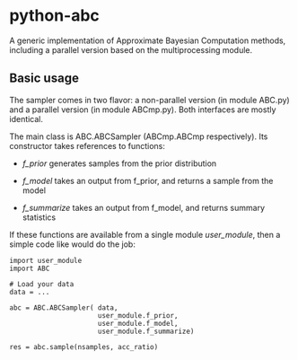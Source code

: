 python-abc
==========

A generic implementation of Approximate Bayesian Computation methods, including
a parallel version based on the multiprocessing module.


Basic usage
-----------

The sampler comes in two flavor: a non-parallel version (in module ABC.py) and
a parallel version (in module ABCmp.py). Both interfaces are mostly identical.

The main class is ABC.ABCSampler (ABCmp.ABCmp respectively). Its constructor takes references to functions:

* *f_prior*
    generates samples from the prior distribution

* *f_model*
    takes an output from f_prior, and returns a sample from the model

* *f_summarize*
    takes an output from f_model, and returns summary statistics

If these functions are available from a single module *user_module*, then a
simple code like would do the job:

    import user_module
    import ABC

    # Load your data
    data = ...

    abc = ABC.ABCSampler( data, 
                          user_module.f_prior, 
                          user_module.f_model,
                          user_module.f_summarize)
    
    res = abc.sample(nsamples, acc_ratio)

